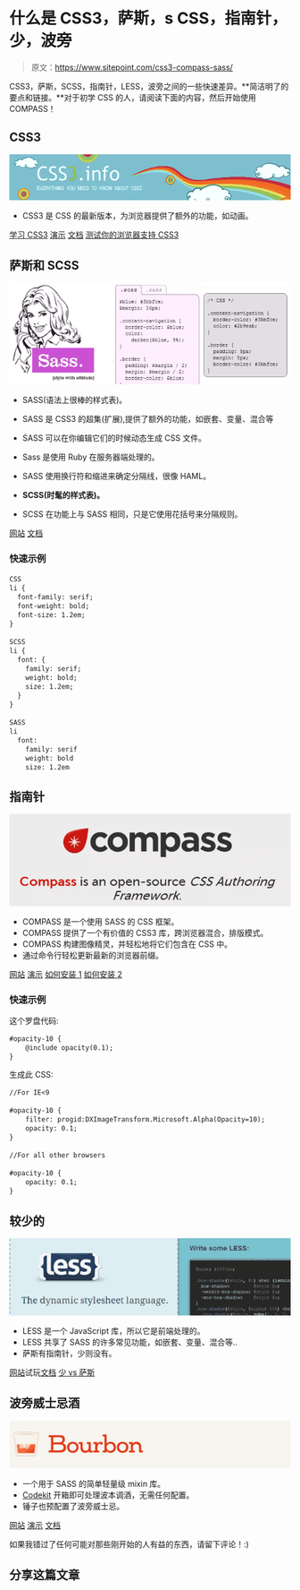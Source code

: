 # 什么是 CSS3，萨斯，s CSS，指南针，少，波旁

> 原文：<https://www.sitepoint.com/css3-compass-sass/>

CSS3，萨斯，SCSS，指南针，LESS，波旁之间的一些快速差异。**简洁明了的要点和链接。**对于初学 CSS 的人，请阅读下面的内容，然后开始使用 COMPASS！

## CSS3

[![css3](img/a0a55dd953a66513a04d734445c37647.png)](http://www.css3.info/)

*   CSS3 是 CSS 的最新版本，为浏览器提供了额外的功能，如动画。

[学习 CSS3](http://www.css3.info/) [演示](https://jsfiddle.net/potench/Nm6Z7/show/) [文档](http://www.w3schools.com/css3/default.asp) [测试你的浏览器支持 CSS3](http://tools.css3.info/selectors-test/test.html%22)

## 萨斯和 SCSS

[![sass](img/795fa413330f7e49e50d4cbca76eff6b.png)](http://sass-lang.com)

*   SASS(语法上很棒的样式表)。
*   SASS 是 CSS3 的超集(扩展),提供了额外的功能，如嵌套、变量、混合等
*   SASS 可以在你编辑它们的时候动态生成 CSS 文件。
*   Sass 是使用 Ruby 在服务器端处理的。
*   SASS 使用换行符和缩进来确定分隔线，很像 HAML。

*   **SCSS(时髦的样式表)。**
*   SCSS 在功能上与 SASS 相同，只是它使用花括号来分隔规则。

[网站](http://sass-lang.com) [文档](http://sass-lang.com/docs.html) 

### 快速示例

```
CSS
li {
  font-family: serif;
  font-weight: bold;
  font-size: 1.2em;
}

SCSS
li {
  font: {
    family: serif;
    weight: bold;
    size: 1.2em;
  }
}

SASS
li
  font:
    family: serif
    weight: bold
    size: 1.2em
```

## 指南针

[![compass](img/7baa16c9212df920cd6591f8e8c21791.png)](http://compass-style.org)

*   COMPASS 是一个使用 SASS 的 CSS 框架。
*   COMPASS 提供了一个有价值的 CSS3 库，跨浏览器混合，排版模式。
*   COMPASS 构建图像精灵，并轻松地将它们包含在 CSS 中。
*   通过命令行轻松更新最新的浏览器前缀。

[网站](http://compass-style.org) [演示](http://compass-style.org/examples/compass/css3/opacity/) [如何安装 1](http://compass-style.org/install/) [如何安装 2](http://thesassway.com/beginner/getting-started-with-sass-and-compass)

### 快速示例

这个罗盘代码:

```
#opacity-10 {
    @include opacity(0.1);
}
```

生成此 CSS:

```
//For IE<9

#opacity-10 {
    filter: progid:DXImageTransform.Microsoft.Alpha(Opacity=10);
    opacity: 0.1;
}

//For all other browsers

#opacity-10 {
    opacity: 0.1;
}
```

## 较少的

[![less](img/e36f5c846a40e82f166b80e9e96c6923.png)](http://lesscss.org/)

*   LESS 是一个 JavaScript 库，所以它是前端处理的。
*   LESS 共享了 SASS 的许多常见功能，如嵌套、变量、混合等..
*   萨斯有指南针，少则没有。

[网站](http://lesscss.org/)试玩[文档](http://lesscss.org/#docs) [少 vs 萨斯](http://css-tricks.com/sass-vs-less/)

## 波旁威士忌酒

[![bourbon](img/fbade55af6483fd329e4e3bf69e4d36e.png)](http://bourbon.io/)

*   一个用于 SASS 的简单轻量级 mixin 库。
*   [Codekit](http://www.incident57.com/codekit/) 开箱即可处理波本调酒，无需任何配置。
*   锤子也预配置了波旁威士忌。

[网站](http://bourbon.io/) [演示](http://bourbon.io/docs/#timing-functions) [文档](http://bourbon.io/docs/)

如果我错过了任何可能对那些刚开始的人有益的东西，请留下评论！:)

## 分享这篇文章